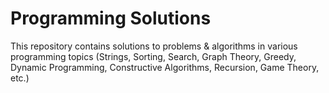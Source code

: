 # Programming Solutions
This repository contains solutions to problems & algorithms in various programming topics (Strings, Sorting, Search, Graph Theory, Greedy, Dynamic Programming, Constructive Algorithms, Recursion, Game Theory, etc.)
